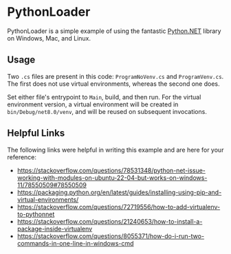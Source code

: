 # PythonLoader

PythonLoader is a simple example of using the fantastic [Python.NET]() library on Windows, Mac, and Linux.

## Usage

Two `.cs` files are present in this code: `ProgramNoVenv.cs` and `ProgramVenv.cs`.  The first does not use virtual environments, whereas the second one does.

Set either file's entrypoint to `Main`, build, and then run.  For the virtual environment version, a virtual environment will be created in `bin/Debug/net8.0/venv`, and will be reused on subsequent invocations.

## Helpful Links

The following links were helpful in writing this example and are here for your reference:

- https://stackoverflow.com/questions/78531348/python-net-issue-working-with-modules-on-ubuntu-22-04-but-works-on-windows-11/78550509#78550509
- https://packaging.python.org/en/latest/guides/installing-using-pip-and-virtual-environments/
- https://stackoverflow.com/questions/72719556/how-to-add-virtualenv-to-pythonnet
- https://stackoverflow.com/questions/21240653/how-to-install-a-package-inside-virtualenv
- https://stackoverflow.com/questions/8055371/how-do-i-run-two-commands-in-one-line-in-windows-cmd
